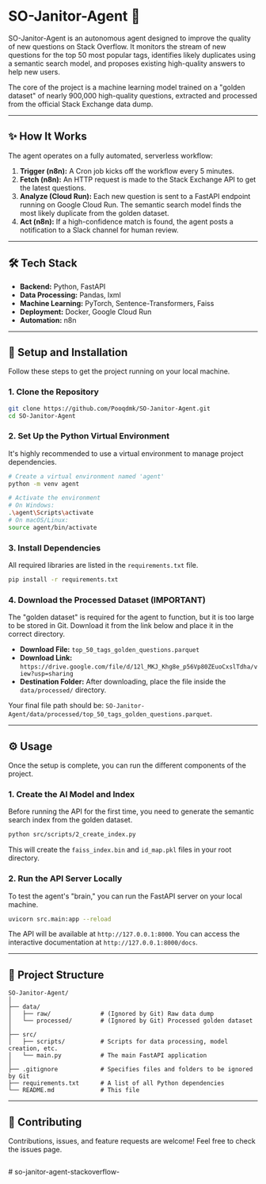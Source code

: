 
# SO-Janitor-Agent 🤖

SO-Janitor-Agent is an autonomous agent designed to improve the quality of new questions on Stack Overflow. It monitors the stream of new questions for the top 50 most popular tags, identifies likely duplicates using a semantic search model, and proposes existing high-quality answers to help new users.

The core of the project is a machine learning model trained on a "golden dataset" of nearly 900,000 high-quality questions, extracted and processed from the official Stack Exchange data dump.

---

## ✨ How It Works

The agent operates on a fully automated, serverless workflow:

1.  **Trigger (n8n):** A Cron job kicks off the workflow every 5 minutes.
2.  **Fetch (n8n):** An HTTP request is made to the Stack Exchange API to get the latest questions.
3.  **Analyze (Cloud Run):** Each new question is sent to a FastAPI endpoint running on Google Cloud Run. The semantic search model finds the most likely duplicate from the golden dataset.
4.  **Act (n8n):** If a high-confidence match is found, the agent posts a notification to a Slack channel for human review.

---

## 🛠️ Tech Stack

- **Backend:** Python, FastAPI
- **Data Processing:** Pandas, lxml
- **Machine Learning:** PyTorch, Sentence-Transformers, Faiss
- **Deployment:** Docker, Google Cloud Run
- **Automation:** n8n

---

## 🚀 Setup and Installation

Follow these steps to get the project running on your local machine.

### 1. Clone the Repository

```bash
git clone https://github.com/Pooqdmk/SO-Janitor-Agent.git
cd SO-Janitor-Agent
````

### 2\. Set Up the Python Virtual Environment

It's highly recommended to use a virtual environment to manage project dependencies.

```bash
# Create a virtual environment named 'agent'
python -m venv agent

# Activate the environment
# On Windows:
.\agent\Scripts\activate
# On macOS/Linux:
source agent/bin/activate
```

### 3\. Install Dependencies

All required libraries are listed in the `requirements.txt` file.

```bash
pip install -r requirements.txt
```

### 4\. Download the Processed Dataset (IMPORTANT)

The "golden dataset" is required for the agent to function, but it is too large to be stored in Git. Download it from the link below and place it in the correct directory.

  - **Download File:** `top_50_tags_golden_questions.parquet`
  - **Download Link:** `https://drive.google.com/file/d/12l_MKJ_Khg8e_p56Vp80ZEuoCxslTdha/view?usp=sharing`
  - **Destination Folder:** After downloading, place the file inside the `data/processed/` directory.

Your final file path should be: `SO-Janitor-Agent/data/processed/top_50_tags_golden_questions.parquet`.

-----

## ⚙️ Usage

Once the setup is complete, you can run the different components of the project.

### 1\. Create the AI Model and Index

Before running the API for the first time, you need to generate the semantic search index from the golden dataset.

```bash
python src/scripts/2_create_index.py
```

This will create the `faiss_index.bin` and `id_map.pkl` files in your root directory.

### 2\. Run the API Server Locally

To test the agent's "brain," you can run the FastAPI server on your local machine.

```bash
uvicorn src.main:app --reload
```

The API will be available at `http://127.0.0.1:8000`. You can access the interactive documentation at `http://127.0.0.1:8000/docs`.

-----

## 📂 Project Structure

```
SO-Janitor-Agent/
│
├── data/
│   ├── raw/              # (Ignored by Git) Raw data dump
│   └── processed/        # (Ignored by Git) Processed golden dataset
│
├── src/
│   ├── scripts/          # Scripts for data processing, model creation, etc.
│   └── main.py           # The main FastAPI application
│
├── .gitignore            # Specifies files and folders to be ignored by Git
├── requirements.txt      # A list of all Python dependencies
└── README.md             # This file
```

-----

## 🤝 Contributing

Contributions, issues, and feature requests are welcome\! Feel free to check the issues page.

```
```

#   s o - j a n i t o r - a g e n t - s t a c k o v e r f l o w -  
 